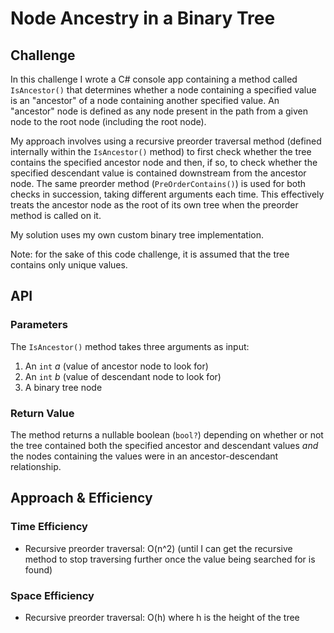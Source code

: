 # Node Ancestry in a Binary Tree

## Challenge

In this challenge I wrote a C# console app containing a method called `IsAncestor()` that determines whether a node containing a specified value is an "ancestor" of a node containing another specified value. An "ancestor" node is defined as any node present in the path from a given node to the root node (including the root node). 

My approach involves using a recursive preorder traversal method (defined internally within the `IsAncestor()` method) to first check whether the tree contains the specified ancestor node and then, if so, to check whether the specified descendant value is contained downstream from the ancestor node. The same preorder method (`PreOrderContains()`) is used for both checks in succession, taking different arguments each time. This effectively treats the ancestor node as the root of its own tree when the preorder method is called on it.

My solution uses my own custom binary tree implementation.

Note: for the sake of this code challenge, it is assumed that the tree contains only unique values.


## API

### Parameters

The `IsAncestor()` method takes three arguments as input: 

1. An `int` _a_ (value of ancestor node to look for)
2. An `int` _b_ (value of descendant node to look for)
3. A binary tree node

### Return Value

The method returns a nullable boolean (`bool?`) depending on whether or not the tree contained both the specified ancestor and descendant values _and_ the nodes containing the values were in an ancestor-descendant relationship. 


## Approach & Efficiency

### Time Efficiency

* Recursive preorder traversal: O(n^2) (until I can get the recursive method to stop traversing further once the value being searched for is found)

### Space Efficiency

* Recursive preorder traversal: O(h) where h is the height of the tree
